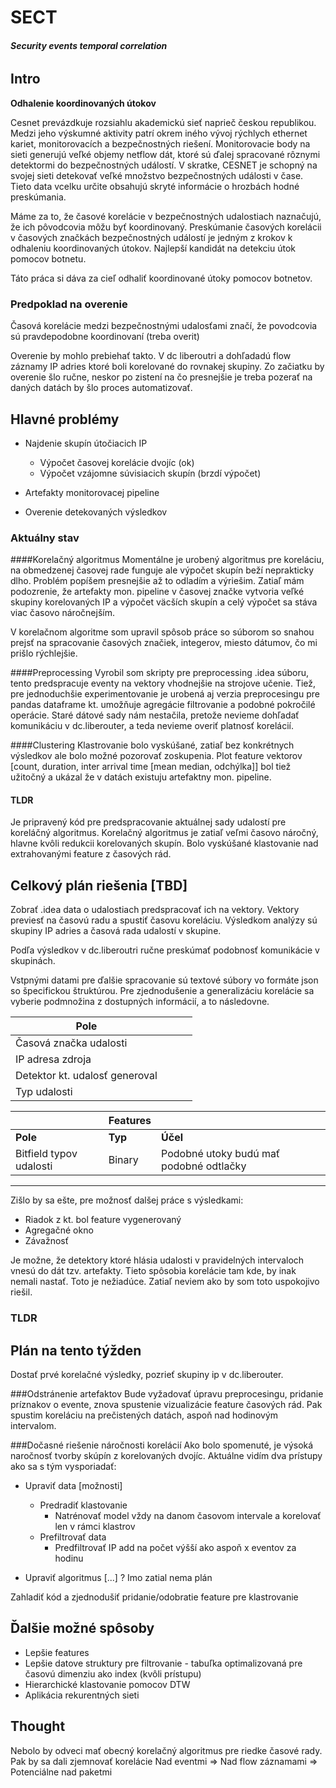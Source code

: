 
# SECT
###### **Security events temporal correlation**

## Intro

**Odhalenie koordinovaných útokov**

Cesnet prevázdkuje rozsiahlu akademickú sieť naprieč českou republikou. Medzi jeho výskumné aktivity patrí okrem iného vývoj rýchlych ethernet kariet, monitorovacích a bezpečnostných riešení. Monitorovacie body na sieti generujú veľké objemy netflow dát, ktoré sú ďalej spracované rôznymi detektormi do bezpečnostných událostí. V skratke, CESNET je schopný na svojej sieti detekovať veľké množstvo bezpečnostných události v čase. Tieto data vcelku určite obsahujú skryté informácie o hrozbách hodné preskúmania. 

Máme za to, že časové korelácie v bezpečnostných udalostiach naznačujú, že ich pôvodcovia môžu byť koordinovaný. Preskúmanie časových korelácii v časových značkách bezpečnostných událostí je jedným z krokov k odhaleniu koordinovaných útokov. Najlepší kandidát na detekciu útok pomocov botnetu.

Táto práca si dáva za cieľ odhaliť koordinované útoky pomocov botnetov.
 
### Predpoklad na overenie
 
Časová korelácie medzi bezpečnostnými udalosťami značí, že povodcovia sú pravdepodobne koordinovaní (treba overit)

Overenie by mohlo prebiehať takto. V dc liberoutri a dohľadadú flow záznamy IP adries ktoré boli korelované do rovnakej skupiny. Zo začiatku by overenie šlo ručne, neskor po zistení na čo presnejšie je treba pozerať na daných datách by šlo proces automatizovať.

## Hlavné problémy

* Najdenie skupín útočiacich IP
    * Výpočet časovej korelácie dvojíc (ok)
    * Výpočet vzájomne súvisiacich skupín (brzdí výpočet)
    
* Artefakty monitorovacej pipeline
* Overenie detekovaných výsledkov

### Aktuálny stav
####Korelačný algoritmus
Momentálne je urobený algoritmus pre koreláciu, na obmedzenej časovej rade funguje ale výpočet skupín beží neprakticky dlho. Problém popíšem presnejšie
až to odladím a výriešim. Zatiaľ mám podozrenie, že artefakty mon. pipeline v časovej značke vytvoria veľké skupiny korelovaných IP a výpočet väcších skupín a celý výpočet sa stáva viac časovo náročnejším.

V korelačnom algoritme som upravil spôsob práce so súborom so snahou prejsť na spracovanie časových značiek, integerov, miesto dátumov, čo mi prišlo rýchlejšie.

####Preprocessing
Vyrobil som skripty pre preprocessing .idea súboru, tento predspracuje eventy na vektory vhodnejšie na strojove učenie. Tiež, pre jednoduchšie experimentovanie je urobená aj verzia preprocesingu pre pandas dataframe kt. umožňuje agregácie filtrovanie a podobné pokročilé operácie. Staré dátové sady nám nestačila, pretože nevieme dohľadať komunikáciu v dc.liberouter, a teda nevieme overiť platnosť korelácií.

####Clustering
Klastrovanie bolo vyskúšané, zatiaľ bez konkrétnych výsledkov ale bolo možné pozorovať zoskupenia. 
Plot feature vektorov [count, duration, inter arrival time [mean median, odchýlka]] bol tiež užitočný a ukázal že v datách existuju artefaktny mon. pipeline. 

#### TLDR 
Je pripravený kód pre predspracovanie aktuálnej sady udalostí pre koreláčný algoritmus. 
Korelačný algoritmus je zatiaľ veľmi časovo náročný, hlavne kvôli redukcii korelovaných skupín.
Bolo vyskúšané klastovanie nad extrahovanými feature z časových rád. 
 
## Celkový plán riešenia [TBD]

Zobrať .idea data o udalostiach predspracovať ich na vektory. Vektory previesť na časovú radu a spustiť časovu koreláciu. Výsledkom analýzy sú skupiny IP adries a časová rada udalostí v skupine.

Podľa výsledkov v dc.liberoutri ručne preskúmať podobnosť komunikácie v skupinách.

Vstpnými datami pre ďalšie spracovanie sú textové súbory vo formáte json so špecifickou štruktúrou. Pre zjednodušenie a generalizáciu korelácie sa vyberie podmnožina z dostupných informácií, a to následovne. 

|Pole||||
|---|---|---|---|
|Časová značka udalosti|
|IP adresa zdroja|
|Detektor kt. udalosť generoval|
|Typ udalosti|


| |Features | |
|---|---|---|
|**Pole**|**Typ**|**Účel**|
|Bitfield typov udalosti|Binary|Podobné utoky budú mať podobné odtlačky|

---
Zišlo by sa ešte, pre možnosť dalšej práce s výsledkami:

* Riadok z kt. bol feature vygenerovaný
* Agregačné okno
* Závažnosť


Je možne, že detektory ktoré hlásia udalosti v pravidelných intervaloch vnesú do dát tzv. artefakty. Tieto spôsobia korelácie tam kde, by inak nemali nastať. Toto je nežiadúce. Zatiaľ neviem ako by som toto uspokojivo riešil. 

### TLDR

## Plán na tento týžden
Dostať prvé korelačné výsledky, pozrieť skupiny ip v dc.liberouter. 

###Odstránenie artefaktov
Bude vyžadovať úpravu preprocesingu, pridanie príznakov o evente, znova spustenie vizualizácie feature časových rád. Pak spustim koreláciu na prečistených datách, aspoň nad hodinovým intervalom. 

###Dočasné riešenie náročnosti korelácií
Ako bolo spomenuté, je výsoká naročnosť tvorby skúpín z korelovaných dvojíc. Aktuálne vidím dva prístupy ako sa s tým vysporiadať:

* Upraviť data [možnosti]
    * Predradiť klastovanie
       * Natrénovať model vždy na danom časovom intervale a korelovať len v rámci klastrov
    * Prefiltrovať data
       * Predfiltrovať IP add na počet výšší ako aspoň x eventov za hodinu

* Upraviť algoritmus [...]
    ? Imo zatial nema plán

Zahladiť kód a zjednodušiť pridanie/odobratie feature pre klastrovanie

## Ďalšie možné spôsoby

* Lepšie features
* Lepšie datove struktury pre filtrovanie - tabuľka optimalizovaná pre časovú dimenziu ako index (kvôli prístupu)
* Hierarchické klastovanie pomocov DTW
* Aplikácia rekurentných sieti

## Thought
 Nebolo by odveci mať obecný korelačný algoritmus pre riedke časové rady. 
 Pak by sa dali zjemnovať korelácie
 Nad eventmi => Nad flow záznamami => Potenciálne nad paketmi